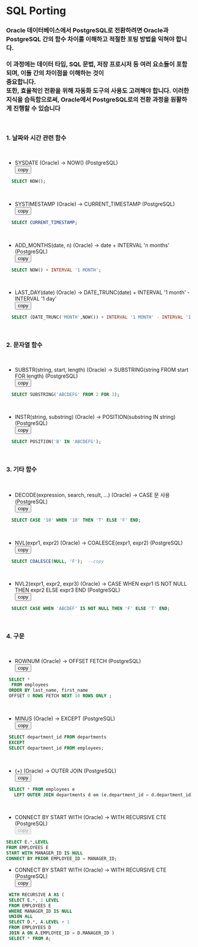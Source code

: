 # SQL Porting

### Oracle 데이터베이스에서 PostgreSQL로 전환하려면 Oracle과 PostgreSQL 간의 함수 차이를 이해하고 적절한 포팅 방법을 익혀야 합니다. <br><br>이 과정에는 데이터 타입, SQL 문법, 저장 프로시저 등 여러 요소들이 포함되며, 이들 간의 차이점을 이해하는 것이<br> 중요합니다. <br>또한, 효율적인 전환을 위해 자동화 도구의 사용도 고려해야 합니다. 이러한 지식을 습득함으로써, Oracle에서 PostgreSQL로의 전환 과정을 원활하게 진행할 수 있습니다   
&nbsp;&nbsp;&nbsp;&nbsp;&nbsp;
 
### 1. 날짜와 시간 관련 함수

&nbsp;
* SYSDATE (Oracle) -> NOW() (PostgreSQL)   
<button onclick="copyCode(0)">copy</button>
```sql
  SELECT NOW();
```

&nbsp;
* SYSTIMESTAMP (Oracle) -> CURRENT_TIMESTAMP (PostgreSQL)  
<button onclick="copyCode(1)">copy</button>
```sql 
  SELECT CURRENT_TIMESTAMP;
```

&nbsp;
* ADD_MONTHS(date, n) (Oracle) -> date + INTERVAL 'n months' (PostgreSQL)  
<button onclick="copyCode(2)">copy</button>
```sql 
  SELECT NOW() + INTERVAL '1 MONTH';
```

&nbsp;
* LAST_DAY(date) (Oracle) -> DATE_TRUNC(date) + INTERVAL '1 month' - INTERVAL '1 day'   
<button onclick="copyCode(3)">copy</button>
```sql 
  SELECT (DATE_TRUNC('MONTH',NOW()) + INTERVAL '1 MONTH' - INTERVAL '1 DAY')::DATE;
```

&nbsp;&nbsp;&nbsp;
### 2. 문자열 함수

&nbsp;
* SUBSTR(string, start, length) (Oracle) -> SUBSTRING(string FROM start FOR length) (PostgreSQL)   
<button onclick="copyCode(4)">copy</button>
```sql 
  SELECT SUBSTRING('ABCDEFG' FROM 2 FOR 3);
```

&nbsp;
* INSTR(string, substring) (Oracle) -> POSITION(substring IN string) (PostgreSQL)  
<button onclick="copyCode(5)">copy</button>
```sql 
  SELECT POSITION('B' IN 'ABCDEFG');
```

&nbsp;&nbsp;&nbsp;
### 3. 기타 함수

&nbsp;
* DECODE(expression, search, result, ...) (Oracle) -> CASE 문 사용 (PostgreSQL)   
<button onclick="copyCode(6)">copy</button>
```sql 
  SELECT CASE '10' WHEN '10' THEN 'T' ELSE 'F' END;
```

&nbsp;
* NVL(expr1, expr2) (Oracle) -> COALESCE(expr1, expr2) (PostgreSQL)   
<button onclick="copyCode(7)">copy</button>
```sql 
  SELECT COALESCE(NULL, 'F');  --copy 
```

&nbsp;
* NVL2(expr1, expr2, expr3) (Oracle) -> CASE WHEN expr1 IS NOT NULL THEN expr2 ELSE expr3 END (PostgreSQL)  
<button onclick="copyCode(8)">copy</button>
```sql 
  SELECT CASE WHEN 'ABCDEF' IS NOT NULL THEN 'F' ELSE 'T' END;
```

&nbsp;&nbsp;&nbsp;
### 4. 구문

&nbsp;
* ROWNUM (Oracle) -> OFFSET FETCH (PostgreSQL)  
<button onclick="copyCode(9)">copy</button>
```sql 
 SELECT *                                                 
  FROM employees
 ORDER BY last_name, first_name 
 OFFSET 0 ROWS FETCH NEXT 10 ROWS ONLY ;
```

&nbsp;
* MINUS (Oracle) -> EXCEPT (PostgreSQL)   
<button onclick="copyCode(10)">copy</button>
```sql 
 SELECT department_id FROM departments
 EXCEPT
 SELECT department_id FROM employees;
```

&nbsp;
* (+) (Oracle) -> OUTER JOIN (PostgreSQL)  
<button onclick="copyCode(11)">copy</button>
```sql 
 SELECT * FROM employees e
   LEFT OUTER JOIN departments d on (e.department_id = d.department_id);
```

&nbsp;
* CONNECT BY START WITH (Oracle) -> WITH RECURSIVE CTE (PostgreSQL)  
<button onclick="copyCode(12)" disabled>copy</button>
```sql 
SELECT E.*,LEVEL
FROM EMPLOYEES E
START WITH MANAGER_ID IS NULL
CONNECT BY PRIOR EMPLOYEE_ID = MANAGER_ID;
```

* CONNECT BY START WITH (Oracle) -> WITH RECURSIVE CTE (PostgreSQL)  
<button onclick="copyCode(13)">copy</button>
```sql 
 WITH RECURSIVE A AS ( 
 SELECT E.*, 1 LEVEL
 FROM EMPLOYEES E
 WHERE MANAGER_ID IS NULL
 UNION ALL
 SELECT D.*, A.LEVEL + 1
 FROM EMPLOYEES D
 JOIN A ON A.EMPLOYEE_ID = D.MANAGER_ID )
 SELECT * FROM A;
```
